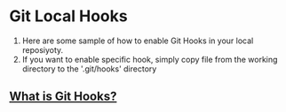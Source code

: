 # Git Local Hooks

1. Here are some sample of how to enable Git Hooks in your local reposiyoty.
2. If you want to enable specific hook, simply copy file from the working directory to the '.git/hooks' directory

## <a href="https://www.atlassian.com/git/tutorials/git-hooks#:~:text=Git%20hooks%20are%20scripts%20that,in%20the%20development%20life%20cycle." target="_blank">What is Git Hooks?</a>
